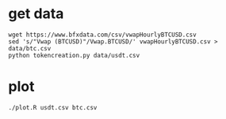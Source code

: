 # get data

```
wget https://www.bfxdata.com/csv/vwapHourlyBTCUSD.csv
sed 's/"Vwap (BTCUSD)"/Vwap.BTCUSD/' vwapHourlyBTCUSD.csv > data/btc.csv
python tokencreation.py data/usdt.csv
```

# plot
```
./plot.R usdt.csv btc.csv
```
